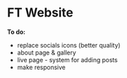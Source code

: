 # FT Website


**To do:**
- replace socials icons (better quality)
- about page & gallery
- live page - system for adding posts
- make responsive